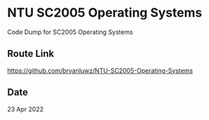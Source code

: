 # NTU SC2005 Operating Systems

Code Dump for SC2005 Operating Systems

## Route Link

https://github.com/bryanluwz/NTU-SC2005-Operating-Systems

## Date

23 Apr 2022

